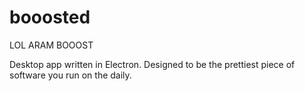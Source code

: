 # booosted
LOL ARAM BOOOST

Desktop app written in Electron. Designed to be the prettiest piece of software you run on the daily.
